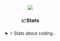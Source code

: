 <div align="center">
  
<p align="center">
  <img src="https://lanyard.cnrad.dev/api/1018290650602553364" />
</p>

### 📈Stats
<details>
    <summary> ⚡ Stats about coding.. </> </summary>
    <br/>

<!--START_SECTION:waka-->
![Code Time](http://img.shields.io/badge/Code%20Time-8%20hrs%2026%20mins-blue)

![Profile Views](http://img.shields.io/badge/Profile%20Views-140-blue)

**🐱 My GitHub Data** 

> 📦 856.9 kB Used in GitHub's Storage 
 > 
> 💼 Opted to Hire
 > 
> 📜 6 Public Repositories 
 > 
> 🔑 15 Private Repositories 
 > 
**I'm a Night 🦉** 

```text
🌞 Morning                34 commits          ██░░░░░░░░░░░░░░░░░░░░░░░   07.44 % 
🌆 Daytime                191 commits         ██████████░░░░░░░░░░░░░░░   41.79 % 
🌃 Evening                189 commits         ██████████░░░░░░░░░░░░░░░   41.36 % 
🌙 Night                  43 commits          ██░░░░░░░░░░░░░░░░░░░░░░░   09.41 % 
```
📅 **I'm Most Productive on Sunday** 

```text
Monday                   21 commits          █░░░░░░░░░░░░░░░░░░░░░░░░   04.60 % 
Tuesday                  55 commits          ███░░░░░░░░░░░░░░░░░░░░░░   12.04 % 
Wednesday                85 commits          █████░░░░░░░░░░░░░░░░░░░░   18.60 % 
Thursday                 71 commits          ████░░░░░░░░░░░░░░░░░░░░░   15.54 % 
Friday                   54 commits          ███░░░░░░░░░░░░░░░░░░░░░░   11.82 % 
Saturday                 71 commits          ████░░░░░░░░░░░░░░░░░░░░░   15.54 % 
Sunday                   100 commits         █████░░░░░░░░░░░░░░░░░░░░   21.88 % 
```


📊 **This Week I Spent My Time On** 

```text
🕑︎ Time Zone: Europe/Berlin

💬 Programming Languages: 
Lua                      1 hr 24 mins        ███████████░░░░░░░░░░░░░░   44.93 % 
JavaScript               1 hr 19 mins        ███████████░░░░░░░░░░░░░░   42.57 % 
HTML                     7 mins              █░░░░░░░░░░░░░░░░░░░░░░░░   03.97 % 
Other                    6 mins              █░░░░░░░░░░░░░░░░░░░░░░░░   03.64 % 
CSS                      4 mins              █░░░░░░░░░░░░░░░░░░░░░░░░   02.22 % 

🔥 Editors: 
VS Code                  3 hrs 7 mins        █████████████████████████   100.00 % 

🐱‍💻 Projects: 
acp.illusionrp.ro        1 hr 31 mins        ████████████░░░░░░░░░░░░░   48.80 % 
[gamemode]               1 hr 27 mins        ████████████░░░░░░░░░░░░░   46.72 % 
Unknown Project          4 mins              █░░░░░░░░░░░░░░░░░░░░░░░░   02.45 % 
illusion                 3 mins              █░░░░░░░░░░░░░░░░░░░░░░░░   02.03 % 

💻 Operating System: 
Windows                  3 hrs 7 mins        █████████████████████████   100.00 % 
```

**I Mostly Code in JavaScript** 

```text
JavaScript               7 repos             ██████████░░░░░░░░░░░░░░░   38.89 % 
Lua                      3 repos             ████░░░░░░░░░░░░░░░░░░░░░   16.67 % 
Python                   3 repos             ████░░░░░░░░░░░░░░░░░░░░░   16.67 % 
TypeScript               2 repos             ███░░░░░░░░░░░░░░░░░░░░░░   11.11 % 
HTML                     1 repo              █░░░░░░░░░░░░░░░░░░░░░░░░   05.56 % 
```




 Last Updated on 08/06/2024 08:37:12 UTC
<!--END_SECTION:waka-->
</details>
